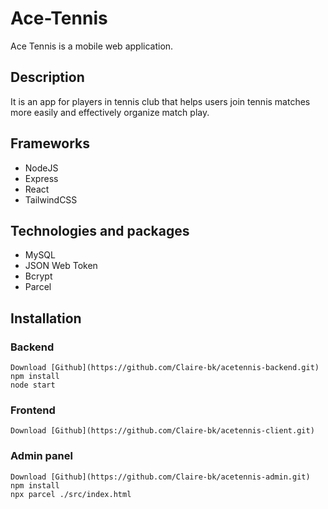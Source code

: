 # Ace-Tennis

Ace Tennis is a mobile web application.

## Description

It is an app for players in tennis club that helps users join tennis matches more easily and effectively organize match play.

## Frameworks

- NodeJS
- Express
- React
- TailwindCSS

## Technologies and packages

- MySQL
- JSON Web Token
- Bcrypt
- Parcel

## Installation

### Backend

```
Download [Github](https://github.com/Claire-bk/acetennis-backend.git)
npm install
node start
```

### Frontend

```
Download [Github](https://github.com/Claire-bk/acetennis-client.git)
```

### Admin panel

```
Download [Github](https://github.com/Claire-bk/acetennis-admin.git)
npm install
npx parcel ./src/index.html
```
